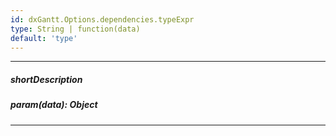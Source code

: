 ```yaml
---
id: dxGantt.Options.dependencies.typeExpr
type: String | function(data)
default: 'type'
---
```

---
##### shortDescription

##### param(data): Object

---
